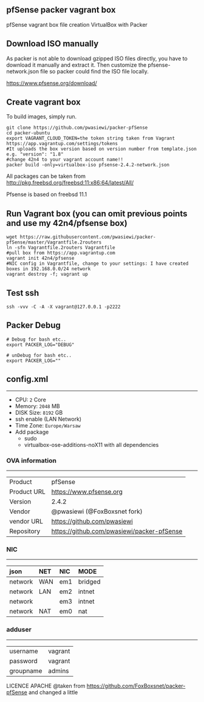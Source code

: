 ## pfSense packer vagrant box
pfSense vagrant box file creation VirtualBox with Packer

## Download ISO manually
As packer is not able to download gzipped ISO files directly, you have to download
it manually and extract it. Then customize the pfsense-network.json file so packer could
find the ISO file locally.

https://www.pfsense.org/download/

## Create vagrant box
To build images, simply run.

```
git clone https://github.com/pwasiewi/packer-pfSense
cd packer-ubuntu
export VAGRANT_CLOUD_TOKEN=the token string taken from Vagrant https://app.vagrantup.com/settings/tokens
#It uploads the box version based on version number from template.json e.g. "version": "1.8"
#change 42n4 to your vagrant account name!!
packer build -only=virtualbox-iso pfsense-2.4.2-network.json
```

All packages can be taken from http://pkg.freebsd.org/freebsd:11:x86:64/latest/All/

Pfsense is based on freebsd 11.1

## Run Vagrant box (you can omit previous points and use my 42n4/pfsense box)

```
wget https://raw.githubusercontent.com/pwasiewi/packer-pfSense/master/Vagrantfile.2routers
ln -sfn Vagrantfile.2routers Vagrantfile
#pull box from https://app.vagrantup.com
vagrant init 42n4/pfsense
#NIC config in Vagrantfile, change to your settings: I have created boxes in 192.168.0.0/24 network
vagrant destroy -f; vagrant up
```

## Test ssh
```
ssh -vvv -C -A -X vagrant@127.0.0.1 -p2222

```


## Packer Debug

```shell
# Debug for bash etc..
export PACKER_LOG="DEBUG"

# unDebug for bash etc..
export PACKER_LOG=""
```


## config.xml
---

* CPU: `2` Core
* Memory: `2048` MB
* DISK Size: `8192` GB
* ssh enable (LAN Network)
* Time Zone: `Europe/Warsaw`
* Add package
  * sudo
  * virtualbox-ose-additions-noX11 with all dependencies


### OVA information
---

|             |                                              |
|:-           |:-                                            |
| Product     | pfSense                                      |
| Product URL | https://www.pfsense.org                      |
| Version     | 2.4.2                                        |
| Vendor      | @pwasiewi (@FoxBoxsnet fork)                 |
| vendor URL  | https://github.com/pwasiewi                  |
| Repository  | https://github.com/pwasiewi/packer-pfSense   |


### NIC
---

| json    | NET  | NIC | MODE    |
|:-       |:-    |:-   |:-       |
| network | WAN  | em1 | bridged |
| network | LAN  | em2 | intnet  |
| network |      | em3 | intnet  |
| network | NAT  | em0 | nat     |


### adduser
---
|           |         |
|:-         |:-       |
| username  | vagrant |
| password  | vagrant |
| groupname | admins  |

LICENCE APACHE
@taken from https://github.com/FoxBoxsnet/packer-pfSense and changed a little
